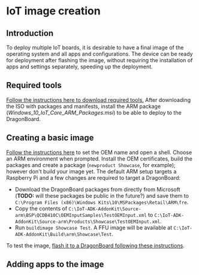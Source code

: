 ---
---
# IoT image creation

## Introduction

To deploy multiple IoT boards, it is desirable to have a final image of the operating system and all apps and configurations. The device can be ready for deployment after flashing the image, without requiring the installation of apps and settings separately, speeding up the deployment.

## Required tools

[Follow the instructions here to download required tools.](https://msdn.microsoft.com/windows/hardware/commercialize/manufacture/iot/set-up-your-pc-to-customize-iot-core) After downloading the ISO with packages and manifests, install the ARM package (*Windows_10_IoT_Core_ARM_Packages.msi*) to be able to deploy to the DragonBoard.

## Creating a basic image

[Follow the instructions here](https://msdn.microsoft.com/windows/hardware/commercialize/manufacture/iot/create-a-basic-image) to set the OEM name and open a shell. Choose an ARM environment when prompted. Install the OEM certificates, build the packages and create a package (`newproduct Showcase`, for example); however don't build your image yet. The default ARM setup targets a Raspberry Pi and a few changes are required to target a DragonBoard:

* Download the DragonBoard packages from directly from Microsoft (**TODO:** will these packages be public in the future?) and save them to `C:\Program Files (x86)\Windows Kits\10\MSPackages\Retail\ARM\fre`.
* Copy the contents of `C:\IoT-ADK-AddonKit\Source-arm\BSP\QCDB410C\OEMInputSamples\TestOEMInput.xml` to `C:\IoT-ADK-AddonKit\Source-arm\Products\Showcase\TestOEMInput.xml`.
* Run `buildimage Showcase Test`. A FFU image will be available at `C:\IoT-ADK-AddonKit\Build\arm\Showcase\Test`.

To test the image, [flash it to a DragonBoard following these instructions](https://developer.microsoft.com/en-us/windows/iot/docs/getstarted/dragonboard/getstartedstep2).

## Adding apps to the image
